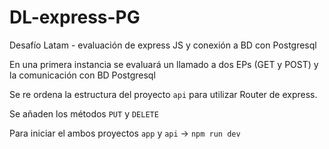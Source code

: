 # DL-express-PG
Desafío Latam - evaluación de express JS y conexión a BD con Postgresql

En una primera instancia se evaluará un llamado a dos EPs (GET y POST) y la comunicación con BD Postgresql

Se re ordena la estructura del proyecto `api` para utilizar Router de express.

Se añaden los métodos `PUT` y `DELETE`


Para iniciar el ambos proyectos `app` y `api` -> `npm run dev`

